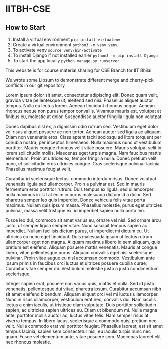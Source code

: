 # IITBH-CSE
## How to Start

1. Install a virtual environment 
` pip install virtualenv `
2. Create a virtual environment
` python3 -m venv venv `
3. To activate venv
`source venv/bin/activate`
4. To install Django if not installed earlier
` python3 -m pip install Django `
5. To start the app locally 
` python manage.py runserver `


This website is for course material sharing for CSE Branch for IIT Bhilai


We wrote some Lipsum to demonstrate different merge and cherry-pick conflicts in our git repository

Lorem ipsum dolor sit amet, consectetur adipiscing elit. Donec quam velit, gravida vitae pellentesque ut, eleifend sed nisi. Phasellus aliquet auctor tempus. Nulla eu lectus lorem. Aenean tincidunt rhoncus neque. Aenean rhoncus neque non purus tempor convallis. Vivamus mauris est, volutpat at finibus eu, molestie at dolor. Suspendisse auctor fringilla ligula non volutpat.

Donec dapibus nisl ex, a dignissim odio rutrum sed. Vestibulum eget dolor vel risus aliquet posuere ac non tortor. Aenean auctor sed ligula ac aliquam. Etiam non venenatis eros. Class aptent taciti sociosqu ad litora torquent per conubia nostra, per inceptos himenaeos. Nulla maximus nunc ut vestibulum porttitor. Mauris congue rhoncus velit vitae posuere. Mauris volutpat velit in lorem sollicitudin mollis. Maecenas eget turpis magna. Nam faucibus mattis elementum. Proin at ultrices ex, tempor fringilla nulla. Donec pretium velit nunc, et sollicitudin eros ultricies congue. Cras scelerisque pulvinar lacinia. Phasellus maximus feugiat velit.


Curabitur id scelerisque lectus, commodo interdum risus. Donec volutpat venenatis ligula sed ullamcorper. Proin a pulvinar est. Sed in mauris fermentum eros porttitor rutrum. Duis tempus ex ligula, sed ullamcorper nulla maximus in. Ut at enim in purus malesuada dictum id a dolor. Sed pharetra semper leo quis imperdiet. Donec vehicula felis vitae porta maximus. Nullam quis ipsum massa. Phasellus molestie, purus eget ultricies pulvinar, massa velit tristique ex, id imperdiet sapien nulla porta leo.

Fusce leo dui, commodo sit amet varius eu, ornare vel nisl. Sed ornare arcu justo, ut semper ligula semper vitae. Nunc suscipit tempus sapien ac imperdiet. Nullam facilisis dictum purus, ut imperdiet mi dictum eu. Ut ultricies eu nunc eget tincidunt. Duis malesuada ipsum ut lectus rutrum ullamcorper eget non magna. Aliquam maximus libero id sem aliquam, quis pretium est eleifend. Aliquam posuere mattis venenatis. Mauris at congue libero, vitae pellentesque purus. Aliquam convallis eget nisi scelerisque pulvinar. Proin vitae augue eu nisl accumsan commodo. Vestibulum ante ipsum primis in faucibus orci luctus et ultrices posuere cubilia curae; Curabitur vitae semper mi. Vestibulum molestie justo a justo condimentum scelerisque.

Integer sapien erat, posuere non varius quis, mattis et nulla. Sed id justo venenatis, pellentesque dui vitae, pharetra ipsum. Curabitur accumsan nibh sit amet eleifend bibendum. Aliquam aliquet orci vel mi luctus ullamcorper. Nunc in risus ullamcorper, vestibulum erat nec, convallis dui. Nam iaculis lectus a enim iaculis, ut tristique diam vulputate. Duis porttitor sollicitudin sapien, ac ultricies sapien ultrices eu. Etiam ut bibendum mi. Nulla magna ante, porttitor mollis auctor ac, luctus vitae felis. Nam semper risus at viverra tempus. In libero lacus, scelerisque a commodo quis, pretium nec velit. Nulla commodo erat vel porttitor feugiat. Phasellus laoreet, est sit amet tempus lacinia, sapien sem consectetur nisl, eu iaculis turpis nunc nec quam. Fusce vel elementum ante, vitae posuere sem. Maecenas laoreet elit nec rhoncus molestie. 
